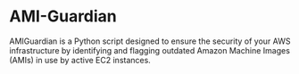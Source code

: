 # AMI-Guardian
AMIGuardian is a Python script designed to ensure the security of your AWS infrastructure by identifying and flagging outdated Amazon Machine Images (AMIs) in use by active EC2 instances.
